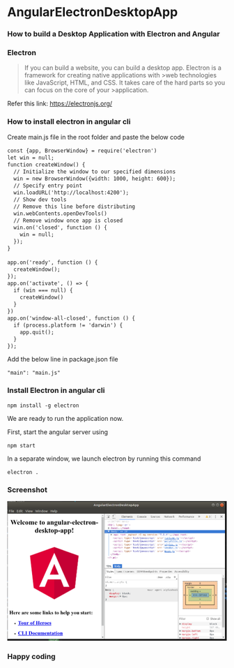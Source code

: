 # AngularElectronDesktopApp

### How to build a Desktop Application with Electron and Angular

### Electron

> If you can build a website, you can build a desktop app. Electron is a framework for creating native applications with >web technologies like JavaScript, HTML, and CSS. It takes care of the hard parts so you can focus on the core of your >application.

Refer this link: https://electronjs.org/

### How to install electron in angular cli

Create main.js file in the root folder and paste the below code

```
const {app, BrowserWindow} = require('electron')
let win = null;
function createWindow() {
  // Initialize the window to our specified dimensions
  win = new BrowserWindow({width: 1000, height: 600});
  // Specify entry point
  win.loadURL('http://localhost:4200');
  // Show dev tools
  // Remove this line before distributing
  win.webContents.openDevTools()
  // Remove window once app is closed
  win.on('closed', function () {
    win = null;
  });
}

app.on('ready', function () {
  createWindow();
});
app.on('activate', () => {
  if (win === null) {
    createWindow()
  }
})
app.on('window-all-closed', function () {
  if (process.platform != 'darwin') {
    app.quit();
  }
});

```

Add the below line in package.json file

```
"main": "main.js"
```

### Install Electron in angular cli

```
npm install -g electron

```

We are ready to run the application now.

First, start the angular server using

```
npm start

```

In a separate window, we launch electron by running this command

```
electron .

```

### Screenshot

![angular-electron-desktop-app.png](angular-electron-desktop-app.png)

### Happy coding
